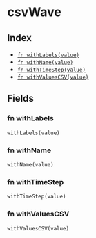# csvWave



## Index

* [`fn withLabels(value)`](#fn-withlabels)
* [`fn withName(value)`](#fn-withname)
* [`fn withTimeStep(value)`](#fn-withtimestep)
* [`fn withValuesCSV(value)`](#fn-withvaluescsv)

## Fields

### fn withLabels

```jsonnet
withLabels(value)
```



### fn withName

```jsonnet
withName(value)
```



### fn withTimeStep

```jsonnet
withTimeStep(value)
```



### fn withValuesCSV

```jsonnet
withValuesCSV(value)
```



